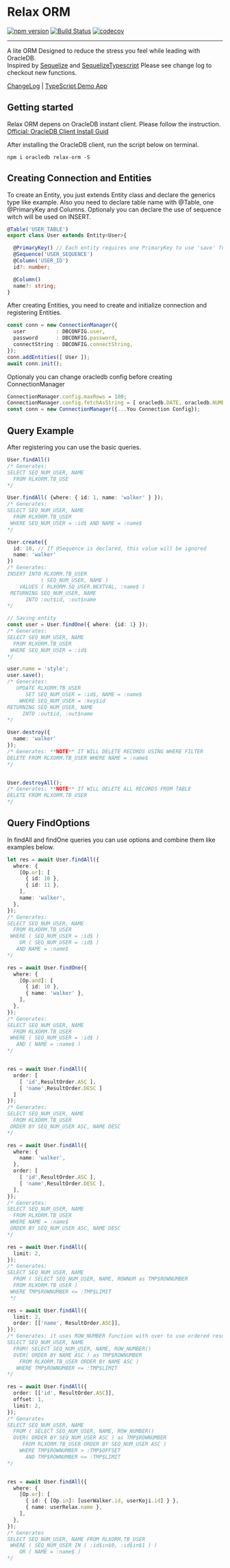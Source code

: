 # Relax ORM

[![npm version](https://badge.fury.io/js/relax-orm.svg)](https://badge.fury.io/js/relax-orm)
[![Build Status](https://travis-ci.org/walker-walks/relax-orm.svg?branch=master)](https://travis-ci.org/walker-walks/relax-orm)
[![codecov](https://codecov.io/gh/walker-walks/relax-orm/branch/master/graph/badge.svg)](https://codecov.io/gh/walker-walks/relax-orm)

---

A lite ORM Designed to reduce the stress you feel while leading with OracleDB.  
Inspired by [Sequelize](http://docs.sequelizejs.com) and [SequelizeTypescript](https://github.com/RobinBuschmann/sequelize-typescript)
Please see change log to checkout new functions.

[ChangeLog](./CHANGELOG.md) | [TypeScript Demo App](https://github.com/walker-walks/relax-orm-typescript-demo)

## Getting started

Relax ORM depens on OracleDB instant client. Please follow the instruction.
[Official: OracleDB Client Install Guid](https://oracle.github.io/node-oracledb/INSTALL.html#quickstart)

After installing the OracleDB client, run the script below on terminal.
```terminal
npm i oracledb relax-orm -S
```

## Creating Connection and Entities

To create an Entity, you just extends Entity class and declare the generics type like example.
Also you need to declare table name with @Table, one @PrimaryKey and Columns.
Optionaly you can declare the use of sequence witch will be used on INSERT.
```typescript
@Table('USER_TABLE')
export class User extends Entity<User>{

  @PrimaryKey() // Each entity requires one PrimaryKey to use 'save' function
  @Sequence('USER_SEQUENCE')
  @Column('USER_ID')
  id?: number;

  @Column()
  name?: string;
}
```

After creating Entities, you need to create and initialize connection and registering Entities.

```typescript
const conn = new ConnectionManager({
  user          : DBCONFIG.user,
  password      : DBCONFIG.password,
  connectString : DBCONFIG.connectString,
});
conn.addEntities([ User ]);
await conn.init();
```

Optionaly you can change oracledb config before creating ConnectionManager

```typescript
ConnectionManager.config.maxRows = 100;
ConnectionManager.config.fetchAsString = [ oracledb.DATE, oracledb.NUMBER ];
const conn = new ConnectionManager({...You Connection Config});

```

## Query Example

After registering you can use the basic queries.

```typescript
User.findAll()
/* Generates: 
SELECT SEQ_NUM_USER, NAME
  FROM RLXORM.TB_USE
*/

User.findAll( {where: { id: 1, name: 'walker' } });
/* Generates: 
SELECT SEQ_NUM_USER, NAME
  FROM RLXORM.TB_USER
 WHERE SEQ_NUM_USER = :id$ AND NAME = :name$
*/

User.create({
  id: 10, // If @Sequence is declared, this value will be ignored
  name: 'walker'
})
/* Generates: 
INSERT INTO RLXORM.TB_USER
           ( SEQ_NUM_USER, NAME )
    VALUES ( RLXORM.SQ_USER.NEXTVAL, :name$ )
 RETURNING SEQ_NUM_USER, NAME
      INTO :out$id, :out$name
*/

// Saving entity
const user = User.findOne({ where: {id: 1} });
/* Generates: 
SELECT SEQ_NUM_USER, NAME
  FROM RLXORM.TB_USER
 WHERE SEQ_NUM_USER = :id$
*/

user.name = 'style';
user.save();
/* Generates: 
   UPDATE RLXORM.TB_USER
      SET SEQ_NUM_USER = :id$, NAME = :name$
    WHERE SEQ_NUM_USER = :key$id
RETURNING SEQ_NUM_USER, NAME
     INTO :out$id, :out$name
*/

User.destroy({
  name: 'walker'
});
/* Generates: **NOTE** IT WILL DELETE RECORDS USING WHERE FILTER
DELETE FROM RLXORM.TB_USER WHERE NAME = :name$
*/


User.destroyAll();
/* Generates: **NOTE** IT WILL DELETE ALL RECORDS FROM TABLE
DELETE FROM RLXORM.TB_USER
*/
```


## Query FindOptions
In findAll and findOne queries you can use options and combine them like examples below.

```typescript
let res = await User.findAll({
  where: {
    [Op.or]: [
      { id: 10 },
      { id: 11 },
    ],
    name: 'walker',
  },
});
/* Generates:
SELECT SEQ_NUM_USER, NAME
  FROM RLXORM.TB_USER
 WHERE ( SEQ_NUM_USER = :id$ )
    OR ( SEQ_NUM_USER = :id$ )
   AND NAME = :name$
*/

res = await User.findOne({
  where: {
    [Op.and]: [
      { id: 10 },
      { name: 'walker' },
    ],
  },
});
/* Generates:
SELECT SEQ_NUM_USER, NAME
  FROM RLXORM.TB_USER
 WHERE ( SEQ_NUM_USER = :id$ )
   AND ( NAME = :name$ )
*/


res = await User.findAll({
  order: [
    [ 'id',ResultOrder.ASC ],
    [ 'name',ResultOrder.DESC ]
  ]
});
/* Generates:
SELECT SEQ_NUM_USER, NAME
  FROM RLXORM.TB_USER
 ORDER BY SEQ_NUM_USER ASC, NAME DESC
*/

res = await User.findAll({
  where: {
    name: 'walker',
  },
  order: [
    [ 'id',ResultOrder.ASC ],
    [ 'name',ResultOrder.DESC ],
  ],
});
/* Generates:
SELECT SEQ_NUM_USER, NAME
  FROM RLXORM.TB_USER
 WHERE NAME = :name$
 ORDER BY SEQ_NUM_USER ASC, NAME DESC
*/

res = await User.findAll({
  limit: 2,
});
/* Generates:
SELECT SEQ_NUM_USER, NAME
  FROM ( SELECT SEQ_NUM_USER, NAME, ROWNUM as TMP$ROWNUMBER
  FROM RLXORM.TB_USER )
 WHERE TMP$ROWNUMBER <= :TMP$LIMIT
 */

res = await User.findAll({
  limit: 2,
  order: [['name', ResultOrder.ASC]],
});
/* Generates: it uses ROW_NUMBER function with over to use ordered result
SELECT SEQ_NUM_USER, NAME
  FROM( SELECT SEQ_NUM_USER, NAME, ROW_NUMBER()
  OVER( ORDER BY NAME ASC ) as TMP$ROWNUMBER
    FROM RLXORM.TB_USER ORDER BY NAME ASC )
   WHERE TMP$ROWNUMBER <= :TMP$LIMIT
*/

res = await User.findAll({
  order: [['id', ResultOrder.ASC]],
  offset: 1,
  limit: 2,
});
/* Genarates
SELECT SEQ_NUM_USER, NAME
  FROM ( SELECT SEQ_NUM_USER, NAME, ROW_NUMBER()
  OVER( ORDER BY SEQ_NUM_USER ASC ) as TMP$ROWNUMBER
     FROM RLXORM.TB_USER ORDER BY SEQ_NUM_USER ASC )
    WHERE TMP$ROWNUMBER > :TMP$OFFSET
      AND TMP$ROWNUMBER <= :TMP$LIMIT
*/


res = await User.findAll({
  where: {
    [Op.or]: [
      { id: { [Op.in]: [userWalker.id, userKoji.id] } },
      { name: userRelax.name },
    ],
  },
});
/* Generates
SELECT SEQ_NUM_USER, NAME FROM RLXORM.TB_USER
 WHERE ( SEQ_NUM_USER IN ( :id$in$0, :id$in$1 ) )
    OR ( NAME = :name$ )
*/
```